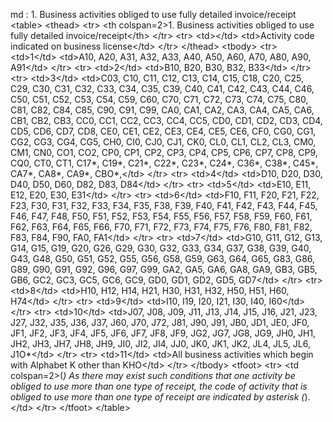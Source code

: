 md : 1. Business activities obliged to use fully detailed invoice&#x2F;receipt
&lt;table&gt;
    &lt;thead&gt;
        &lt;tr&gt;
            &lt;th colspan&#x3D;2&gt;1. Business activities obliged to use fully detailed invoice&#x2F;receipt&lt;&#x2F;th&gt;
        &lt;&#x2F;tr&gt;
        &lt;tr&gt;
            &lt;td&gt;&lt;&#x2F;td&gt;
            &lt;td&gt;Activity code indicated on business license&lt;&#x2F;td&gt;
        &lt;&#x2F;tr&gt;
    &lt;&#x2F;thead&gt;
    &lt;tbody&gt;
        &lt;tr&gt;
            &lt;td&gt;1&lt;&#x2F;td&gt;
            &lt;td&gt;A10, A20, A31, A32, A33, A40, A50, A60, A70, A80, A90, A91&lt;&#x2F;td&gt;
        &lt;&#x2F;tr&gt;
        &lt;tr&gt;
            &lt;td&gt;2&lt;&#x2F;td&gt;
            &lt;td&gt;B10, B20, B30, B32, B33&lt;&#x2F;td&gt;
        &lt;&#x2F;tr&gt;
        &lt;tr&gt;
            &lt;td&gt;3&lt;&#x2F;td&gt;
            &lt;td&gt;C03, C10, C11, C12, C13, C14, C15, C18, C20, C25, C29, C30, C31, C32, C33, C34, C35, C39, C40, C41, C42, C43, C44, C46, C50, C51, C52, C53, C54, C59, C60, C70, C71, C72, C73, C74, C75, C80, C81, C82, C84, C85, C90, C91, C99, CA0, CA1, CA2,
                CA3, CA4, CA5, CA6, CB1, CB2, CB3, CC0, CC1, CC2, CC3, CC4, CC5, CD0, CD1, CD2, CD3, CD4, CD5, CD6, CD7, CD8, CE0, CE1, CE2, CE3, CE4, CE5, CE6, CF0, CG0, CG1, CG2, CG3, CG4, CG5, CH0, CI0, CJ0, CJ1, CK0, CL0, CL1, CL2, CL3, CM0, CM1,
                CN0, CO1, CO2, CP0, CP1, CP2, CP3, CP4, CP5, CP6, CP7, CP8, CP9, CQ0, CT0, CT1, C17*, C19*, C21*, C22*, C23*, C24*, C36*, C38*, C45*, CA7*, CA8*, CA9*, CBO*,&lt;&#x2F;td&gt;
        &lt;&#x2F;tr&gt;
        &lt;tr&gt;
            &lt;td&gt;4&lt;&#x2F;td&gt;
            &lt;td&gt;D10, D20, D30, D40, D50, D60, D82, D83, D84&lt;&#x2F;td&gt;
        &lt;&#x2F;tr&gt;
        &lt;tr&gt;
            &lt;td&gt;5&lt;&#x2F;td&gt;
            &lt;td&gt;E10, E11, E12, E20, E30, E31&lt;&#x2F;td&gt;
        &lt;&#x2F;tr&gt;
        &lt;tr&gt;
            &lt;td&gt;6&lt;&#x2F;td&gt;
            &lt;td&gt;F10, F11, F20, F21, F22, F23, F30, F31, F32, F33, F34, F35, F38, F39, F40, F41, F42, F43, F44, F45, F46, F47, F48, F50, F51, F52, F53, F54, F55, F56, F57, F58, F59, F60, F61, F62, F63, F64, F65, F66, F70, F71, F72, F73, F74, F75, F76, F80,
                F81, F82, F83, F84, F90, FA0, FA1&lt;&#x2F;td&gt;
        &lt;&#x2F;tr&gt;
        &lt;tr&gt;
            &lt;td&gt;7&lt;&#x2F;td&gt;
            &lt;td&gt;G10, G11, G12, G13, G14, G15, G19, G20, G26, G29, G30, G32, G33, G34, G37, G38, G39, G40, G43, G48, G50, G51, G52, G55, G56, G58, G59, G63, G64, G65, G83, G86, G89, G90, G91, G92, G96, G97, G99, GA2, GA5, GA6, GA8, GA9, GB3, GB5, GB6, GC2,
                GC3, GC5, GC6, GC9, GD0, GD1, GD2, GD5, GD7&lt;&#x2F;td&gt;
        &lt;&#x2F;tr&gt;
        &lt;tr&gt;
            &lt;td&gt;8&lt;&#x2F;td&gt;
            &lt;td&gt;H10, H12, H14, H21, H30, H31, H32, H50, H51, H60, H74&lt;&#x2F;td&gt;
        &lt;&#x2F;tr&gt;
        &lt;tr&gt;
            &lt;td&gt;9&lt;&#x2F;td&gt;
            &lt;td&gt;I10, I19, I20, I21, I30, I40, I60&lt;&#x2F;td&gt;
        &lt;&#x2F;tr&gt;
        &lt;tr&gt;
            &lt;td&gt;10&lt;&#x2F;td&gt;
            &lt;td&gt;J07, J08, J09, J11, J13, J14, J15, J16, J21, J23, J27, J32, J35, J36, J37, J60, J70, J72, J81, J90, J91, JB0, JD1, JE0, JF0, JF1, JF2, JF3, JF4, JF5, JF6, JF7, JF8, JF9, JG2, JG7, JG8, JG9, JH0, JH1, JH2, JH3, JH7, JH8, JH9, JI0, JI2, JI4,
                JJ0, JK0, JK1, JK2, JL4, JL5, JL6, J1O*&lt;&#x2F;td&gt;
        &lt;&#x2F;tr&gt;
        &lt;tr&gt;
            &lt;td&gt;11&lt;&#x2F;td&gt;
            &lt;td&gt;All business activities which begin with Alphabet K other than KHO&lt;&#x2F;td&gt;
        &lt;&#x2F;tr&gt;
    &lt;&#x2F;tbody&gt;
    &lt;tfoot&gt;
        &lt;tr&gt;
            &lt;td colspan&#x3D;2&gt;(*) As there may exist such conditions that one activity be obliged to use more than one type of receipt, the code of activity that is obliged to use more than one type of receipt are indicated by asterisk (*).&lt;&#x2F;td&gt;
        &lt;&#x2F;tr&gt;
    &lt;&#x2F;tfoot&gt;
&lt;&#x2F;table&gt;
<ul>
</ul>